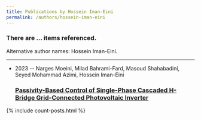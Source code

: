```yaml
---
title: Publications by Hossein Iman-Eini
permalink: /authors/hossein-iman-eini
---
```


<h3 id="number-posts">There are ... items referenced.</h3>
<p id='info-authors'>Alternative author names: Hossein Iman-Eini.</p>
<hr />
<ul class="post-list">
<li><span class='post-meta'>2023 -- Narges Moeini, Milad Bahrami-Fard, Masoud Shahabadini, Seyed Mohammad Azimi, Hossein Iman-Eini</span><h3><a class='post-link' href="{{ site.baseurl }}/passivity-based-control-of-single-phase-cascaded-h-bridge-grid-connected-photovoltaic-inverter">Passivity-Based Control of Single-Phase Cascaded H-Bridge Grid-Connected Photovoltaic Inverter</a></h3></li>

</ul>
{% include count-posts.html %}
